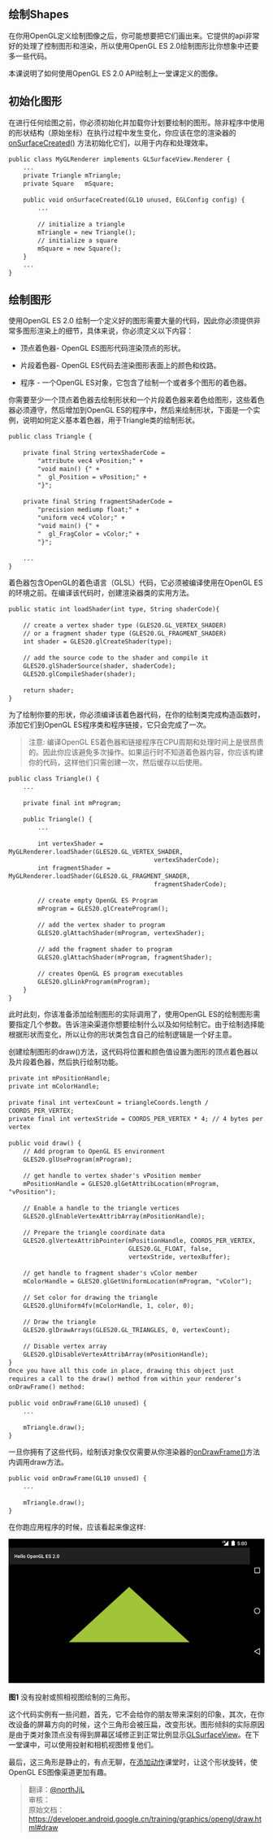 ## 绘制Shapes

在你用OpenGL定义绘制图像之后，你可能想要把它们画出来。它提供的api非常好的处理了控制图形和渲染，所以使用OpenGL ES 2.0绘制图形比你想象中还要多一些代码。

本课说明了如何使用OpenGL ES 2.0 API绘制上一堂课定义的图像。

## 初始化图形 

在进行任何绘图之前，你必须初始化并加载你计划要绘制的图形。除非程序中使用的形状结构（原始坐标）在执行过程中发生变化，你应该在您的渲染器的 [onSurfaceCreated()](https://developer.android.google.cn/reference/android/opengl/GLSurfaceView.Renderer.html) 方法初始化它们，以用于内存和处理效率。

	public class MyGLRenderer implements GLSurfaceView.Renderer {
	    ...
	    private Triangle mTriangle;
	    private Square   mSquare;
	
	    public void onSurfaceCreated(GL10 unused, EGLConfig config) {
	        ...
	
	        // initialize a triangle
	        mTriangle = new Triangle();
	        // initialize a square
	        mSquare = new Square();
	    }
	    ...
	}


## 绘制图形

使用OpenGL ES 2.0 绘制一个定义好的图形需要大量的代码，因此你必须提供非常多图形渲染上的细节，具体来说，你必须定义以下内容：

- 顶点着色器- OpenGL ES图形代码渲染顶点的形状。

- 片段着色器- OpenGL ES代码去渲染图形表面上的颜色和纹路。

- 程序 - 一个OpenGL ES对象，它包含了绘制一个或者多个图形的着色器。

你需要至少一个顶点着色器去绘制形状和一个片段着色器来着色给图形，这些着色器必须遵守，然后增加到OpenGL ES的程序中，然后来绘制形状，下面是一个实例，说明如何定义基本着色器，用于Triangle类的绘制形状。

	public class Triangle {
	
	    private final String vertexShaderCode =
	        "attribute vec4 vPosition;" +
	        "void main() {" +
	        "  gl_Position = vPosition;" +
	        "}";
	
	    private final String fragmentShaderCode =
	        "precision mediump float;" +
	        "uniform vec4 vColor;" +
	        "void main() {" +
	        "  gl_FragColor = vColor;" +
	        "}";
	
	    ...
	}


着色器包含OpenGL的着色语言（GLSL）代码，它必须被编译使用在OpenGL ES的环境之前。在编译该代码时，创建渲染器类的实用方法。

	public static int loadShader(int type, String shaderCode){
	
	    // create a vertex shader type (GLES20.GL_VERTEX_SHADER)
	    // or a fragment shader type (GLES20.GL_FRAGMENT_SHADER)
	    int shader = GLES20.glCreateShader(type);
	
	    // add the source code to the shader and compile it
	    GLES20.glShaderSource(shader, shaderCode);
	    GLES20.glCompileShader(shader);
	
	    return shader;
	}

为了绘制你要的形状，你必须编译该着色器代码，在你的绘制类完成构造函数时，添加它们到OpenGL ES程序类和程序链接，它只会完成了一次。

>注意: 编译OpenGL ES着色器和链接程序在CPU周期和处理时间上是很昂贵的。因此你应该避免多次操作。如果运行时不知道着色器内容，你应该构建你的代码，这样他们只需创建一次，然后缓存以后使用。

	public class Triangle() {
	    ...
	
	    private final int mProgram;
	
	    public Triangle() {
	        ...
	
	        int vertexShader = MyGLRenderer.loadShader(GLES20.GL_VERTEX_SHADER,
	                                        vertexShaderCode);
	        int fragmentShader = MyGLRenderer.loadShader(GLES20.GL_FRAGMENT_SHADER,
	                                        fragmentShaderCode);
	
	        // create empty OpenGL ES Program
	        mProgram = GLES20.glCreateProgram();
	
	        // add the vertex shader to program
	        GLES20.glAttachShader(mProgram, vertexShader);
	
	        // add the fragment shader to program
	        GLES20.glAttachShader(mProgram, fragmentShader);
	
	        // creates OpenGL ES program executables
	        GLES20.glLinkProgram(mProgram);
	    }
	}

此时此刻，你该准备添加绘制图形的实际调用了，使用OpenGL ES的绘制图形需要指定几个参数。告诉渲染渠道你想要绘制什么以及如何绘制它。由于绘制选择能根据形状而变化，所以让你的形状类包含自己的绘制逻辑是一个好主意。

创建绘制图形的draw()方法，这代码将位置和颜色值设置为图形的顶点着色器以及片段着色器，然后执行绘制功能。

	private int mPositionHandle;
	private int mColorHandle;
	
	private final int vertexCount = triangleCoords.length / COORDS_PER_VERTEX;
	private final int vertexStride = COORDS_PER_VERTEX * 4; // 4 bytes per vertex
	
	public void draw() {
	    // Add program to OpenGL ES environment
	    GLES20.glUseProgram(mProgram);
	
	    // get handle to vertex shader's vPosition member
	    mPositionHandle = GLES20.glGetAttribLocation(mProgram, "vPosition");
	
	    // Enable a handle to the triangle vertices
	    GLES20.glEnableVertexAttribArray(mPositionHandle);
	
	    // Prepare the triangle coordinate data
	    GLES20.glVertexAttribPointer(mPositionHandle, COORDS_PER_VERTEX,
	                                 GLES20.GL_FLOAT, false,
	                                 vertexStride, vertexBuffer);
	
	    // get handle to fragment shader's vColor member
	    mColorHandle = GLES20.glGetUniformLocation(mProgram, "vColor");
	
	    // Set color for drawing the triangle
	    GLES20.glUniform4fv(mColorHandle, 1, color, 0);
	
	    // Draw the triangle
	    GLES20.glDrawArrays(GLES20.GL_TRIANGLES, 0, vertexCount);
	
	    // Disable vertex array
	    GLES20.glDisableVertexAttribArray(mPositionHandle);
	}
	Once you have all this code in place, drawing this object just requires a call to the draw() method from within your renderer’s onDrawFrame() method:
	
	public void onDrawFrame(GL10 unused) {
	    ...
	
	    mTriangle.draw();
	}

一旦你拥有了这些代码，绘制该对象仅仅需要从你渲染器的[onDrawFrame()](https://developer.android.google.cn/reference/android/opengl/GLSurfaceView.Renderer.html)方法内调用draw方法。

	public void onDrawFrame(GL10 unused) {
	    ...
	
	    mTriangle.draw();
	}

在你跑应用程序的时候，应该看起来像这样:

![image](ogl-triangle.png) 

**图1** 没有投射或照相视图绘制的三角形。

这个代码实例有一些问题，首先，它不会给你的朋友带来深刻的印象，其次，在你改设备的屏幕方向的时候，这个三角形会被压扁，改变形状。图形倾斜的实际原因是由于类对象顶点没有得到屏幕区域修正到正常比例显示[GLSurfaceView](https://developer.android.google.cn/reference/android/opengl/GLSurfaceView.html)。在下一堂课中，可以使用投射和相机视图修复他们。

最后，这三角形是静止的，有点无聊，在[添加动作](https://developer.android.google.cn/training/graphics/opengl/motion.html)课堂时，让这个形状旋转，使OpenGL ES图像渠道更加有趣。

>翻译：[@northJjL](https://github.com/northJjL)      
> 审核：       
原始文档：<https://developer.android.google.cn/training/graphics/opengl/draw.html#draw>
